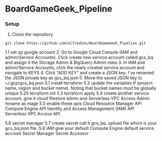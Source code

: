 # BoardGameGeek_Pipeline

###  Setup

1. Clone the repository
``` terminal
git clone https://github.com/alfredzou/BoardGameGeek_Pipeline.git
```
1.1 set up google account
2. Go to Google Cloud Console (IAM and admin/Service Accounts). Click create new service account called gcs_bq and assign it the Storage Admin & BigQuery Admin roles
3. In IAM and admin/Service Accounts, click the newly created service account and navigate to KEYS
4. Click "ADD KEY" and create a JSON key. I've renamed the JSON private key as gcs_bq.json
5. Move the saved JSON key to ~/.gcp/gcs_bq.json
5.1 install terraform
5.2 update the variables.tf (project name, region and bucket name). Noting that bucket names must be globally unique
5.25 terraform init
5.3 terraform apply
5.4 create another service account, give it cloud filestore admin and Serverless VPC Access Admin. rename as mage
5.5 enable these apis
Cloud Resource Manager API
Compute Engine API
Identity and Access Management (IAM) API	
Serverless VPC Access API

5.6 secret manager
5.7 create secret call it gcs_bq. upload file which is your gcs_bq.json file.
5.8 IAM give your default Compute Engine default service account Secret Manager Secret Accessor

